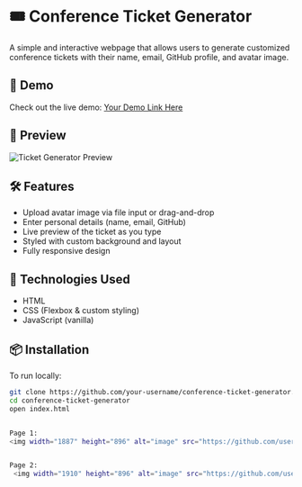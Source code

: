 # 🎟️ Conference Ticket Generator

A simple and interactive webpage that allows users to generate customized conference tickets with their name, email, GitHub profile, and avatar image.

## 🚀 Demo

Check out the live demo: [Your Demo Link Here](https://your-demo-url.com)

## 📸 Preview

![Ticket Generator Preview](./assets/preview.png)

## 🛠️ Features

- Upload avatar image via file input or drag-and-drop
- Enter personal details (name, email, GitHub)
- Live preview of the ticket as you type
- Styled with custom background and layout
- Fully responsive design

## 🧰 Technologies Used

- HTML
- CSS (Flexbox & custom styling)
- JavaScript (vanilla)

## 📦 Installation

To run locally:

```bash
git clone https://github.com/your-username/conference-ticket-generator.git
cd conference-ticket-generator
open index.html


Page 1:
<img width="1887" height="896" alt="image" src="https://github.com/user-attachments/assets/e4d24841-3c2d-4b56-8dfb-cbec53874eeb" />


Page 2:
 <img width="1910" height="896" alt="image" src="https://github.com/user-attachments/assets/261fcdbb-0553-4fb8-b98d-039af16f7f4b" />

 
